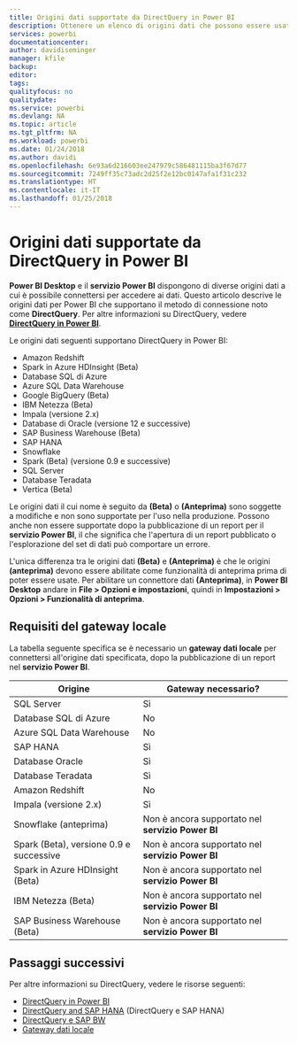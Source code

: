```yaml
---
title: Origini dati supportate da DirectQuery in Power BI
description: Ottenere un elenco di origini dati che possono essere usati da DirectQuery.
services: powerbi
documentationcenter: 
author: davidiseminger
manager: kfile
backup: 
editor: 
tags: 
qualityfocus: no
qualitydate: 
ms.service: powerbi
ms.devlang: NA
ms.topic: article
ms.tgt_pltfrm: NA
ms.workload: powerbi
ms.date: 01/24/2018
ms.author: davidi
ms.openlocfilehash: 6e93a6d216603ee247979c586481115ba3f67d77
ms.sourcegitcommit: 7249ff35c73adc2d25f2e12bc0147afa1f31c232
ms.translationtype: HT
ms.contentlocale: it-IT
ms.lasthandoff: 01/25/2018
---
```

# <a name="data-sources-supported-by-directquery-in-power-bi"></a>Origini dati supportate da DirectQuery in Power BI
**Power BI Desktop** e il **servizio Power BI** dispongono di diverse origini dati a cui è possibile connettersi per accedere ai dati. Questo articolo descrive le origini dati per Power BI che supportano il metodo di connessione noto come **DirectQuery**. Per altre informazioni su DirectQuery, vedere [**DirectQuery in Power BI**](desktop-directquery-about.md).

Le origini dati seguenti supportano DirectQuery in Power BI:

* Amazon Redshift
* Spark in Azure HDInsight (Beta)
* Database SQL di Azure
* Azure SQL Data Warehouse
* Google BigQuery (Beta)
* IBM Netezza (Beta)
* Impala (versione 2.x)
* Database di Oracle (versione 12 e successive)
* SAP Business Warehouse (Beta)
* SAP HANA
* Snowflake
* Spark (Beta) (versione 0.9 e successive)
* SQL Server
* Database Teradata
* Vertica (Beta)

Le origini dati il cui nome è seguito da **(Beta)** o **(Anteprima)** sono soggette a modifiche e non sono supportate per l'uso nella produzione. Possono anche non essere supportate dopo la pubblicazione di un report per il **servizio Power BI**, il che significa che l'apertura di un report pubblicato o l'esplorazione del set di dati può comportare un errore.

L'unica differenza tra le origini dati **(Beta)** e **(Anteprima)** è che le origini **(anteprima)** devono essere abilitate come funzionalità di anteprima prima di poter essere usate. Per abilitare un connettore dati **(Anteprima)**, in **Power BI Desktop** andare in **File > Opzioni e impostazioni**, quindi in **Impostazioni > Opzioni > Funzionalità di anteprima**.

## <a name="on-premises-gateway-requirements"></a>Requisiti del gateway locale
La tabella seguente specifica se è necessario un **gateway dati locale** per connettersi all'origine dati specificata, dopo la pubblicazione di un report nel **servizio Power BI**.

| Origine | Gateway necessario? |
| --- | --- |
| SQL Server |Sì |
| Database SQL di Azure |No |
| Azure SQL Data Warehouse |No |
| SAP HANA |Sì |
| Database Oracle |Sì |
| Database Teradata |Sì |
| Amazon Redshift |No |
| Impala (versione 2.x) |Sì |
| Snowflake (anteprima) |Non è ancora supportato nel **servizio Power BI** |
| Spark (Beta), versione 0.9 e successive |Non è ancora supportato nel **servizio Power BI** |
| Spark in Azure HDInsight (Beta) |Non è ancora supportato nel **servizio Power BI** |
| IBM Netezza (Beta) |Non è ancora supportato nel **servizio Power BI** |
| SAP Business Warehouse (Beta) |Non è ancora supportato nel **servizio Power BI** |

## <a name="next-steps"></a>Passaggi successivi
Per altre informazioni su DirectQuery, vedere le risorse seguenti:

* [DirectQuery in Power BI](desktop-directquery-about.md)
* [DirectQuery and SAP HANA](desktop-directquery-sap-hana.md) (DirectQuery e SAP HANA)
* [DirectQuery e SAP BW](desktop-directquery-sap-bw.md)
* [Gateway dati locale](service-gateway-onprem.md)


